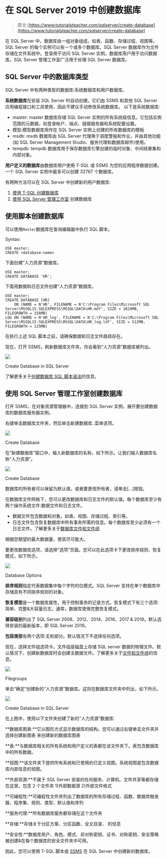# 在 SQL Server 2019 中创建数据库

> 原文:[https://www.tutorialsteacher.com/sqlserver/create-database](https://www.tutorialsteacher.com/sqlserver/create-database)

在 SQL Server 中，数据库由一组对象组成，如表、函数、存储过程、视图等。SQL Server 的每个实例可以有一个或多个数据库。SQL Server 数据库作为文件存储在文件系统中。登录用于访问 SQL Server 实例，数据库用户用于访问数据库。SQL Server 管理工作室广泛用于处理 SQL Server 数据库。

## SQL Server 中的数据库类型

SQL Server 中有两种类型的数据库:系统数据库和用户数据库。

**系统数据库**在安装 SQL Server 时自动创建。它们由 SSMS 和其他 SQL Server 应用编程接口和工具使用，因此不建议手动修改系统数据库。 以下是系统数据库:

*   master: master 数据库存储 SQL Server 实例的所有系统级信息。它包括实例范围的元数据，如登录帐户、端点、链接服务器和系统配置设置。
*   模型:模型数据库用作在 SQL Server 实例上创建的所有数据库的模板
*   msdb: msdb 数据库由 SQL Server 代理用于调度警报和作业，并由其他功能(如 SQL Server Management Studio、服务代理和数据库邮件)使用。
*   tempdb: tempdb 数据库用于保存数据库引擎创建的临时对象、中间结果集和内部对象。

**用户定义的数据库**由数据库用户使用 T-SQL 或 SSMS 为您的应用程序数据创建。 一个 SQL Server 实例中最多可以创建 32767 个数据库。

有两种方法可以在 SQL Server 中创建新的用户数据库:

1.  [使用 T-SQL 创建数据库](#create-database-using-tsql)
2.  [使用 SQL Server 管理工作室](#create-database-using-ssms) 创建数据库

## 使用脚本创建数据库

可以使用`Master`数据库在查询编辑器中执行 SQL 脚本。

Syntax:

```
USE master;
CREATE <database-name> 
```

下面创建“人力资源”数据库。

```
USE master;
CREATE DATABASE 'HR'; 
```

下面用数据和日志文件创建“人力资源”数据库。

```
USE master;
CREATE DATABASE [HR] 
    ON (NAME = N'HR', FILENAME = N'C:\Program Files\Microsoft SQL Server\MSSQL15.SQLEXPRESS\MSSQL\DATA\HR.mdf', SIZE = 1024MB, FILEGROWTH = 256MB)
LOG ON (NAME = N'HR_log', FILENAME = N'C:\Program Files\Microsoft SQL Server\MSSQL15.SQLEXPRESS\MSSQL\DATA\HR_log.ldf', SIZE = 512MB, FILEGROWTH = 125MB) 
```

在执行上述 SQL 脚本之前，请确保数据和日志文件路径存在。

现在，打开 SSMS，刷新数据库文件夹，你会看到“人力资源”数据库被列出。

[![](img/7dfbe0f4955635f5415b1ca336ec3c4b.png)](../../Content/images/sqlserver/create-db.png) 

Create Database in SQL Server



了解更多关于[创建数据库 SQL 脚本语法](https://docs.microsoft.com/en-us/sql/t-sql/statements/create-database-transact-sql)的信息。

## 使用 SQL Server 管理工作室创建数据库

打开 SSMS，在对象资源管理器中，连接到 SQL Server 实例。展开要创建数据库的数据库服务器实例。

右键单击数据库文件夹，然后单击新建数据库..菜单选项。

[![](img/1ec1d274e9f763c4ed4df33000069b7f.png)](../../Content/images/sqlserver/create-db1.png) 

Create Database



在“新建数据库”窗口中，输入新数据库的名称，如下所示。让我们输入数据库名称“人力资源”。

[![](img/4ada4bc611b718225effecd55fcf5183.png)](../../Content/images/sqlserver/create-db2.png) 

Create Database



数据库的所有者可以保留为默认值，或者要更改所有者，请单击[…]按钮。

在数据库文件网格下，您可以更改数据库和日志文件的默认值。每个数据库至少有两个操作系统文件:数据文件和日志文件。

*   数据文件包含数据和对象，如表、视图、存储过程、索引等。
*   日志文件包含恢复数据库中所有事务所需的信息。每个数据库至少必须有一个日志文件。了解更多关于[数据库文件和文件组](https://docs.microsoft.com/en-us/sql/relational-databases/databases/database-files-and-filegroups?view=sql-server-ver15)

根据您期望的最大数据量，使其尽可能大。

要更改数据库选项，请选择“选项”页面。您可以在此选项卡下更改排序规则、恢复模式，如下所示。

[![](img/437d48998955be65cb33a81a894c3c06.png)](../../Content/images/sqlserver/create-db3.png) 

Database Options



**排序规则**指定代表数据集中每个字符的位模式。SQL Server 支持在单个数据库中存储具有不同排序规则的对象。

**恢复模型**是一个数据库属性，用于控制事务的记录方式。恢复模式下有三个选项:简单、完整&大容量日志。通常，数据库使用完整恢复模式。

**兼容级别**列出了 SQL Server 2008、2012、2014、2016、2017 & 2019。默认选择安装的最新版本，即 SQL Server 2019。

**包容类型**有两个选项:无和部分。默认情况下不选择任何选项。

现在，选择文件组选项卡。文件组是磁盘上存储 SQL server 数据的物理文件。默认情况下，创建新数据库时会创建主数据文件。了解更多关于[文件和文件组](https://docs.microsoft.com/en-us/sql/relational-databases/databases/database-files-and-filegroups)的信息。

[![](img/99bb359361a4316768572c0088ac7665.png)](../../Content/images/sqlserver/create-db4.png) 

Filegroups



单击“确定”创建新的“人力资源”数据库。这将在数据库文件夹中列出，如下所示。

[![](img/26a150a2136e7d3db3725fe7901e22be.png)](../../Content/images/sqlserver/create-db5.png) 

Create Database in SQL Server



在上图中，使用以下文件夹创建了新的“人力资源”数据库:

**数据库图表:**它以图形方式显示数据库的结构。您可以通过右键单击文件夹并选择创建新图表 来创建新的数据库图表

**表:**与数据库相关的所有系统和用户定义的表都在该文件夹下。表包含数据库中的所有数据。

**视图:**该文件夹下提供所有系统和已使用的已定义视图。系统视图是包含数据库内部信息的视图。

**外部资源:**不属于 SQL Server 安装的任何服务、计算机、文件共享等都存储在这里。包含 2 个文件夹 1)外部数据源 2)外部文件格式

**可编程性:**可编程性文件夹列出了数据库的所有存储过程、函数、数据库触发器、程序集、规则、类型、默认值和序列

**服务代理:**所有数据库服务都存储在这个文件夹

**存储:**存储关于分区方案、分区函数、全文目录、 的信息

**安全性:**数据库用户、角色、模式、非对称密钥、证书、对称密钥、安全策略被创建&在每个数据库的安全文件夹中可用。

因此，您可以使用 T-SQL 脚本或 [SSMS](/sqlserver/sql-server-management-studio) 在 SQL Server 中创建新的数据库。